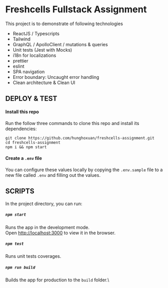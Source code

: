 # Freshcells Fullstack Assignment

This project is to demonstrate of following technologies
- ReactJS / Typescripts
- Tailwind
- GraphQL / ApolloClient / mutations & queries
- Unit tests (Jest with Mocks)
- i18n for localizations
- prettier
- eslint
- SPA navigation
- Error boundary: Uncaught error handling
- Clean architecture & Clean UI

## DEPLOY & TEST

#### Install this repo

Run the follow three commands to clone this repo and install its dependencies:

```
git clone https://github.com/hunghoxuan/freshcells-assignment.git
cd freshcells-assignment
npm i && npm start
```

#### Create a `.env` file

You can configure these values locally by copying the `.env.sample` file to a new file called `.env` and filling out the values.

## SCRIPTS

In the project directory, you can run:

##### `npm start`

Runs the app in the development mode.\
Open [http://localhost:3000](http://localhost:3000) to view it in the browser.

##### `npm test`

Runs unit tests coverages.

##### `npm run build`

Builds the app for production to the `build` folder.\


